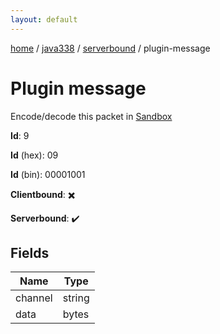 ```yaml
---
layout: default
---
```


[home](/)  /  [java338](/protocol/java338)  /  [serverbound](/protocol/java338/serverbound)  /  plugin-message

# Plugin message

Encode/decode this packet in [Sandbox](../../../sandbox/java338#Serverbound.PluginMessage)

**Id**: 9

**Id** (hex): 09

**Id** (bin): 00001001

**Clientbound**: ✖️

**Serverbound**: ✔️

## Fields

Name | Type
---|---
channel | string
data | bytes

